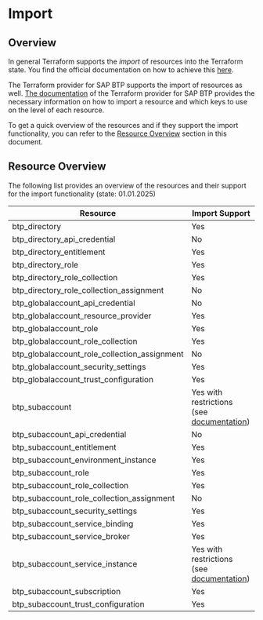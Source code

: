 # Import

## Overview

In general Terraform supports the *import* of resources into the Terraform state. You find the official documentation on how to achieve this [here](https://developer.hashicorp.com/terraform/cli/import).

The Terraform provider for SAP BTP supports the import of resources as well. [The documentation](https://registry.terraform.io/providers/SAP/btp/latest/docs) of the Terraform provider for SAP BTP provides the necessary information on how to import a resource and which keys to use on the level of each resource.

To get a quick overview of the resources and if they support the import functionality, you can refer to the [Resource Overview](#resource-overview) section in this document.

## Resource Overview

The following list provides an overview of the resources and their support for the import functionality (state: 01.01.2025)

| Resource                                     | Import Support
|---                                           |---
| btp_directory                                | Yes
| btp_directory_api_credential                 | No
| btp_directory_entitlement                    | Yes
| btp_directory_role                           | Yes
| btp_directory_role_collection                | Yes
| btp_directory_role_collection_assignment     | No
| btp_globalaccount_api_credential             | No
| btp_globalaccount_resource_provider          | Yes
| btp_globalaccount_role                       | Yes
| btp_globalaccount_role_collection            | Yes
| btp_globalaccount_role_collection_assignment | No
| btp_globalaccount_security_settings          | Yes
| btp_globalaccount_trust_configuration        | Yes
| btp_subaccount                               | Yes with restrictions (see [documentation](https://registry.terraform.io/providers/SAP/btp/latest/docs/resources/subaccount#restriction))
| btp_subaccount_api_credential                | No
| btp_subaccount_entitlement                   | Yes
| btp_subaccount_environment_instance          | Yes
| btp_subaccount_role                          | Yes
| btp_subaccount_role_collection               | Yes
| btp_subaccount_role_collection_assignment    | No
| btp_subaccount_security_settings             | Yes
| btp_subaccount_service_binding               | Yes
| btp_subaccount_service_broker                | Yes
| btp_subaccount_service_instance              | Yes with restrictions (see [documentation](https://registry.terraform.io/providers/SAP/btp/latest/docs/resources/subaccount_service_instance#restriction))
| btp_subaccount_subscription                  | Yes
| btp_subaccount_trust_configuration           | Yes
